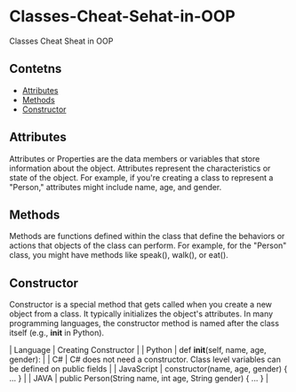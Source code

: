 # Classes-Cheat-Sehat-in-OOP
Classes Cheat Sheat in OOP

## Contetns
- [Attributes](#attributes)
- [Methods](#methods)
- [Constructor](#constructor)

## Attributes
Attributes or Properties are the data members or variables that store information about the object. Attributes represent the characteristics or state of the object. For example, if you're creating a class to represent a "Person," attributes might include name, age, and gender.

## Methods
Methods are functions defined within the class that define the behaviors or actions that objects of the class can perform. For example, for the "Person" class, you might have methods like speak(), walk(), or eat().

## Constructor
Constructor is a special method that gets called when you create a new object from a class. It typically initializes the object's attributes. In many programming languages, the constructor method is named after the class itself (e.g., __init__ in Python).

| Language | Creating Constructor |
| Python | def __init__(self, name, age, gender): |
| C# | C# does not need a constructor. Class level variables can be defined on public fields |
| JavaScript | constructor(name, age, gender) { ... } |
| JAVA | public Person(String name, int age, String gender) { ... } |
